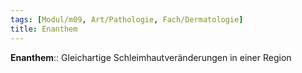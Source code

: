 ```yaml
---
tags: [Modul/m09, Art/Pathologie, Fach/Dermatologie]
title: Enanthem
---
```

**Enanthem**:: Gleichartige Schleimhautveränderungen in einer Region